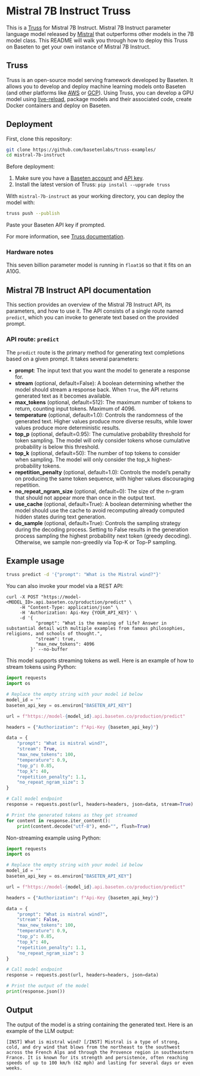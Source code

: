 # Mistral 7B Instruct Truss

This is a [Truss](https://truss.baseten.co/) for Mistral 7B Instruct. Mistral 7B Instruct parameter language model released by [Mistral](https://mistral.ai/) that outperforms other models in the 7B model class. This README will walk you through how to deploy this Truss on Baseten to get your own instance of Mistral 7B Instruct.

## Truss

Truss is an open-source model serving framework developed by Baseten. It allows you to develop and deploy machine learning models onto Baseten (and other platforms like [AWS](https://truss.baseten.co/deploy/aws) or [GCP](https://truss.baseten.co/deploy/gcp)). Using Truss, you can develop a GPU model using [live-reload](https://baseten.co/blog/technical-deep-dive-truss-live-reload), package models and their associated code, create Docker containers and deploy on Baseten.

## Deployment

First, clone this repository:

```sh
git clone https://github.com/basetenlabs/truss-examples/
cd mistral-7b-instruct
```

Before deployment:

1. Make sure you have a [Baseten account](https://app.baseten.co/signup) and [API key](https://app.baseten.co/settings/account/api_keys).
2. Install the latest version of Truss: `pip install --upgrade truss`

With `mistral-7b-instruct` as your working directory, you can deploy the model with:

```sh
truss push --publish
```

Paste your Baseten API key if prompted.

For more information, see [Truss documentation](https://truss.baseten.co).

### Hardware notes

This seven billion parameter model is running in `float16` so that it fits on an A10G.

## Mistral 7B Instruct API documentation

This section provides an overview of the Mistral 7B Instruct API, its parameters, and how to use it. The API consists of a single route named  `predict`, which you can invoke to generate text based on the provided prompt.

### API route: `predict`

The `predict` route is the primary method for generating text completions based on a given prompt. It takes several parameters:

- __prompt__: The input text that you want the model to generate a response for.
- __stream__ (optional, default=False): A boolean determining whether the model should stream a response back. When `True`, the API returns generated text as it becomes available.
- __max_tokens__ (optional, default=512): The maximum number of tokens to return, counting input tokens. Maximum of 4096.
- __temperature__ (optional, default=1.0): Controls the randomness of the generated text. Higher values produce more diverse results, while lower values produce more deterministic results.
- __top_p__ (optional, default=0.95): The cumulative probability threshold for token sampling. The model will only consider tokens whose cumulative probability is below this threshold.
- __top_k__ (optional, default=50): The number of top tokens to consider when sampling. The model will only consider the top_k highest-probability tokens.
- __repetition_penalty__ (optional, default=1.0): Controls the model’s penalty on producing the same token sequence, with higher values discouraging repetition.
- __no_repeat_ngram_size__ (optional, default=0): The size of the n-gram that should not appear more than once in the output text.
- __use_cache__ (optional, default=True): A boolean determining whether the model should use the cache to avoid recomputing already computed hidden states during text generation.
- __do_sample__ (optional, default=True): Controls the sampling strategy during the decoding process. Setting to False results in the generation process sampling the highest probability next token (greedy decoding). Otherwise, we sample non-greedily via Top-K or Top-P sampling.

## Example usage

```sh
truss predict -d '{"prompt": "What is the Mistral wind?"}'
```

You can also invoke your model via a REST API:

```
curl -X POST "https://model-<MODEL_ID>.api.baseten.co/production/predict" \
     -H "Content-Type: application/json" \
     -H 'Authorization: Api-Key {YOUR_API_KEY}' \
     -d '{
           "prompt": "What is the meaning of life? Answer in substantial detail with multiple examples from famous philosophies, religions, and schools of thought.",
           "stream": true,
           "max_new_tokens": 4096
         }' --no-buffer
```

This model supports streaming tokens as well. Here is an example of how to stream tokens using Python:

```python
import requests
import os

# Replace the empty string with your model id below
model_id = ""
baseten_api_key = os.environ["BASETEN_API_KEY"]

url = f"https://model-{model_id}.api.baseten.co/production/predict"

headers = {"Authorization": f"Api-Key {baseten_api_key}"}

data = {
    "prompt": "What is mistral wind?",
    "stream": True,
    "max_new_tokens": 100,
    "temperature": 0.9,
    "top_p": 0.85,
    "top_k": 40,
    "repetition_penalty": 1.1,
    "no_repeat_ngram_size": 3
}

# Call model endpoint
response = requests.post(url, headers=headers, json=data, stream=True)

# Print the generated tokens as they get streamed
for content in response.iter_content():
    print(content.decode("utf-8"), end="", flush=True)
```

Non-streaming example using Python:

```python
import requests
import os

# Replace the empty string with your model id below
model_id = ""
baseten_api_key = os.environ["BASETEN_API_KEY"]

url = f"https://model-{model_id}.api.baseten.co/production/predict"

headers = {"Authorization": f"Api-Key {baseten_api_key}"}

data = {
    "prompt": "What is mistral wind?",
    "stream": False,
    "max_new_tokens": 100,
    "temperature": 0.9,
    "top_p": 0.85,
    "top_k": 40,
    "repetition_penalty": 1.1,
    "no_repeat_ngram_size": 3
}

# Call model endpoint
response = requests.post(url, headers=headers, json=data)

# Print the output of the model
print(response.json())
```

## Output
The output of the model is a string containing the generated text. Here is an example of the LLM output:

```
[INST] What is mistral wind? [/INST] Mistral is a type of strong, cold, and dry wind that blows from the northeast to the southwest across the French Alps and through the Provence region in southeastern France. It is known for its strength and persistence, often reaching speeds of up to 100 km/h (62 mph) and lasting for several days or even weeks.
```
